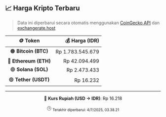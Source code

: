 

<!-- HARGA_KRIPTO -->
## 📈 Harga Kripto Terbaru

> Data ini diperbarui secara otomatis menggunakan [CoinGecko API](https://www.coingecko.com/) dan [exchangerate.host](https://exchangerate.host/)

<div align="center">

| 🪙 Token | 💰 Harga (IDR) |
|:------:|---------------:|
| 🟠 **Bitcoin (BTC)**   | Rp 1.783.545.679 |
| 🔵 **Ethereum (ETH)**  | Rp 42.094.499 |
| 🟣 **Solana (SOL)**    | Rp 2.473.433 |
| 🟢 **Tether (USDT)**   | Rp 16.232 |

---

💱 **Kurs Rupiah (USD → IDR)**: Rp 16.218

🕒 <sub>Terakhir diperbarui: 4/7/2025, 03.38.21</sub>

</div>
<!-- /HARGA_KRIPTO -->